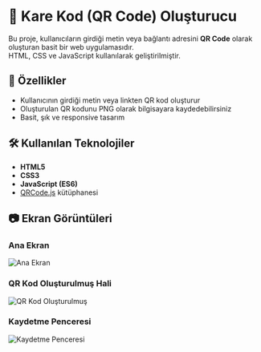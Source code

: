 # 📱 Kare Kod (QR Code) Oluşturucu

Bu proje, kullanıcıların girdiği metin veya bağlantı adresini **QR Code** olarak oluşturan basit bir web uygulamasıdır.  
HTML, CSS ve JavaScript kullanılarak geliştirilmiştir.

## 🚀 Özellikler
- Kullanıcının girdiği metin veya linkten QR kod oluşturur
- Oluşturulan QR kodunu PNG olarak bilgisayara kaydedebilirsiniz
- Basit, şık ve responsive tasarım

## 🛠️ Kullanılan Teknolojiler
- **HTML5**
- **CSS3**
- **JavaScript (ES6)**
- [QRCode.js](https://github.com/davidshimjs/qrcodejs) kütüphanesi

## 📷 Ekran Görüntüleri

### Ana Ekran
![Ana Ekran](first.png)

### QR Kod Oluşturulmuş Hali
![QR Kod Oluşturulmuş](./Ekran%20görüntüsü%202025-09-19%20200658.png)

### Kaydetme Penceresi
![Kaydetme Penceresi](./Ekran%20görüntüsü%202025-09-19%20200705.png)

